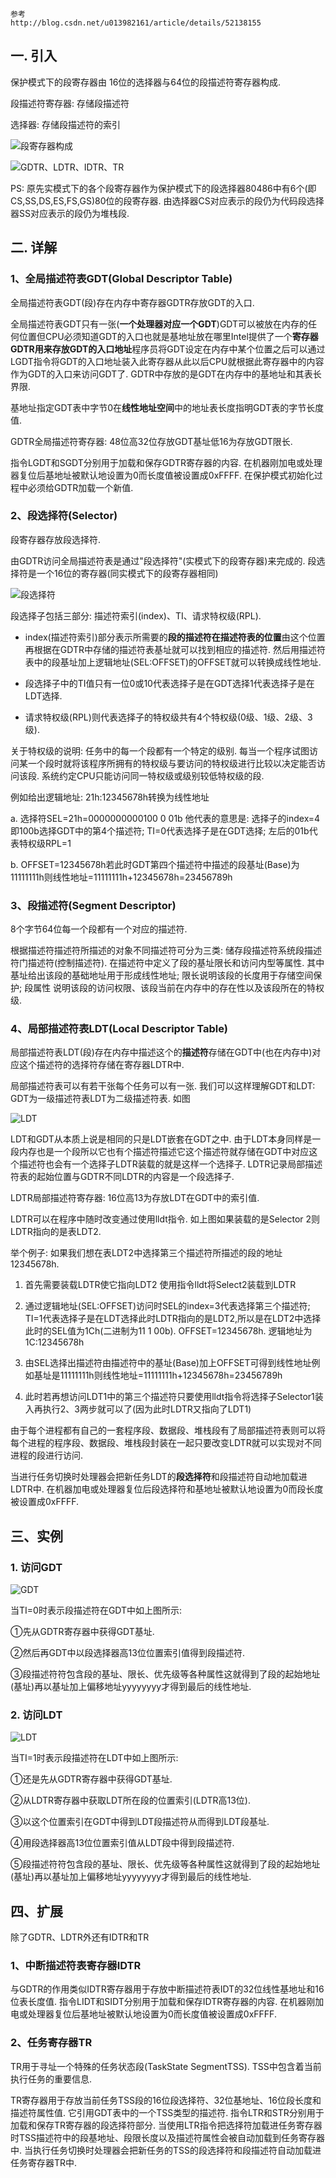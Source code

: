 ```
参考
http://blog.csdn.net/u013982161/article/details/52138155
```

## 一. 引入

保护模式下的段寄存器由 16位的选择器与64位的段描述符寄存器构成. 

段描述符寄存器:  存储段描述符

选择器: 存储段描述符的索引

![段寄存器构成](images/images11.png)

![GDTR、LDTR、IDTR、TR](images/images15.png)

PS: 原先实模式下的各个段寄存器作为保护模式下的段选择器80486中有6个(即CS,SS,DS,ES,FS,GS)80位的段寄存器. 由选择器CS对应表示的段仍为代码段选择器SS对应表示的段仍为堆栈段. 

## 二. 详解

### 1、全局描述符表GDT(Global Descriptor Table)

全局描述符表GDT(段)存在内存中寄存器GDTR存放GDT的入口. 

全局描述符表GDT只有一张(**一个处理器对应一个GDT**)GDT可以被放在内存的任何位置但CPU必须知道GDT的入口也就是基地址放在哪里Intel提供了一个**寄存器GDTR用来存放GDT的入口地址**程序员将GDT设定在内存中某个位置之后可以通过LGDT指令将GDT的入口地址装入此寄存器从此以后CPU就根据此寄存器中的内容作为GDT的入口来访问GDT了. GDTR中存放的是GDT在内存中的基地址和其表长界限. 

基地址指定GDT表中字节0在**线性地址空间**中的地址表长度指明GDT表的字节长度值. 

GDTR全局描述符寄存器: 48位高32位存放GDT基址低16为存放GDT限长. 

指令LGDT和SGDT分别用于加载和保存GDTR寄存器的内容. 在机器刚加电或处理器复位后基地址被默认地设置为0而长度值被设置成0xFFFF. 在保护模式初始化过程中必须给GDTR加载一个新值. 

### 2、段选择符(Selector)

段寄存器存放段选择符. 

由GDTR访问全局描述符表是通过"段选择符"(实模式下的段寄存器)来完成的. 段选择符是一个16位的寄存器(同实模式下的段寄存器相同)

![段选择符](images/images13.png)

段选择子包括三部分: 描述符索引(index)、TI、请求特权级(RPL). 

- index(描述符索引)部分表示所需要的**段的描述符在描述符表的位置**由这个位置再根据在GDTR中存储的描述符表基址就可以找到相应的描述符. 然后用描述符表中的段基址加上逻辑地址(SEL:OFFSET)的OFFSET就可以转换成线性地址. 

- 段选择子中的TI值只有一位0或10代表选择子是在GDT选择1代表选择子是在LDT选择. 

- 请求特权级(RPL)则代表选择子的特权级共有4个特权级(0级、1级、2级、3级). 

关于特权级的说明: 任务中的每一个段都有一个特定的级别. 每当一个程序试图访问某一个段时就将该程序所拥有的特权级与要访问的特权级进行比较以决定能否访问该段. 系统约定CPU只能访问同一特权级或级别较低特权级的段. 

例如给出逻辑地址: 21h:12345678h转换为线性地址

a. 选择符SEL=21h=0000000000100 0 01b 他代表的意思是: 选择子的index=4即100b选择GDT中的第4个描述符; TI=0代表选择子是在GDT选择; 左后的01b代表特权级RPL=1

b. OFFSET=12345678h若此时GDT第四个描述符中描述的段基址(Base)为11111111h则线性地址=11111111h+12345678h=23456789h

### 3、段描述符(Segment Descriptor)

8个字节64位每一个段都有一个对应的描述符. 

根据描述符描述符所描述的对象不同描述符可分为三类: 储存段描述符系统段描述符门描述符(控制描述符). 在描述符中定义了段的基址限长和访问内型等属性. 其中基址给出该段的基础地址用于形成线性地址; 限长说明该段的长度用于存储空间保护; 段属性 说明该段的访问权限、该段当前在内存中的存在性以及该段所在的特权级. 

### 4、局部描述符表LDT(Local Descriptor Table)

局部描述符表LDT(段)存在内存中描述这个的**描述符**存储在GDT中(也在内存中)对应这个描述符的选择符存储在寄存器LDTR中. 

局部描述符表可以有若干张每个任务可以有一张. 我们可以这样理解GDT和LDT: GDT为一级描述符表LDT为二级描述符表. 如图

![LDT](images/images14.png)

LDT和GDT从本质上说是相同的只是LDT嵌套在GDT之中. 由于LDT本身同样是一段内存也是一个段所以它也有个描述符描述它这个描述符就存储在GDT中对应这个描述符也会有一个选择子LDTR装载的就是这样一个选择子. LDTR记录局部描述符表的起始位置与GDTR不同LDTR的内容是一个段选择子. 

LDTR局部描述符寄存器: 16位高13为存放LDT在GDT中的索引值. 

LDTR可以在程序中随时改变通过使用lldt指令. 如上图如果装载的是Selector 2则LDTR指向的是表LDT2. 

举个例子: 如果我们想在表LDT2中选择第三个描述符所描述的段的地址12345678h. 

1. 首先需要装载LDTR使它指向LDT2 使用指令lldt将Select2装载到LDTR

2. 通过逻辑地址(SEL:OFFSET)访问时SEL的index=3代表选择第三个描述符; TI=1代表选择子是在LDT选择此时LDTR指向的是LDT2,所以是在LDT2中选择此时的SEL值为1Ch(二进制为11 1 00b). OFFSET=12345678h. 逻辑地址为1C:12345678h

3. 由SEL选择出描述符由描述符中的基址(Base)加上OFFSET可得到线性地址例如基址是11111111h则线性地址=11111111h+12345678h=23456789h

4. 此时若再想访问LDT1中的第三个描述符只要使用lldt指令将选择子Selector1装入再执行2、3两步就可以了(因为此时LDTR又指向了LDT1)
 
由于每个进程都有自己的一套程序段、数据段、堆栈段有了局部描述符表则可以将每个进程的程序段、数据段、堆栈段封装在一起只要改变LDTR就可以实现对不同进程的段进行访问. 

当进行任务切换时处理器会把新任务LDT的**段选择符**和段描述符自动地加载进LDTR中. 在机器加电或处理器复位后段选择符和基地址被默认地设置为0而段长度被设置成0xFFFF. 

## 三、实例

### 1. 访问GDT

![GDT](images/images16.png)

当TI=0时表示段描述符在GDT中如上图所示: 

①先从GDTR寄存器中获得GDT基址. 

②然后再GDT中以段选择器高13位位置索引值得到段描述符. 

③段描述符符包含段的基址、限长、优先级等各种属性这就得到了段的起始地址(基址)再以基址加上偏移地址yyyyyyyy才得到最后的线性地址. 

### 2. 访问LDT

![LDT](images/images17.png)

当TI=1时表示段描述符在LDT中如上图所示: 

①还是先从GDTR寄存器中获得GDT基址. 

②从LDTR寄存器中获取LDT所在段的位置索引(LDTR高13位). 

③以这个位置索引在GDT中得到LDT段描述符从而得到LDT段基址. 

④用段选择器高13位位置索引值从LDT段中得到段描述符. 

⑤段描述符符包含段的基址、限长、优先级等各种属性这就得到了段的起始地址(基址)再以基址加上偏移地址yyyyyyyy才得到最后的线性地址. 

## 四、扩展

除了GDTR、LDTR外还有IDTR和TR

### 1、中断描述符表寄存器IDTR

与GDTR的作用类似IDTR寄存器用于存放中断描述符表IDT的32位线性基地址和16位表长度值. 指令LIDT和SIDT分别用于加载和保存IDTR寄存器的内容. 在机器刚加电或处理器复位后基地址被默认地设置为0而长度值被设置成0xFFFF. 

### 2、任务寄存器TR

TR用于寻址一个特殊的任务状态段(TaskState SegmentTSS). TSS中包含着当前执行任务的重要信息. 

TR寄存器用于存放当前任务TSS段的16位段选择符、32位基地址、16位段长度和描述符属性值. 它引用GDT表中的一个TSS类型的描述符. 指令LTR和STR分别用于加载和保存TR寄存器的段选择符部分. 当使用LTR指令把选择符加载进任务寄存器时TSS描述符中的段基地址、段限长度以及描述符属性会被自动加载到任务寄存器中. 当执行任务切换时处理器会把新任务的TSS的段选择符和段描述符自动加载进任务寄存器TR中. 